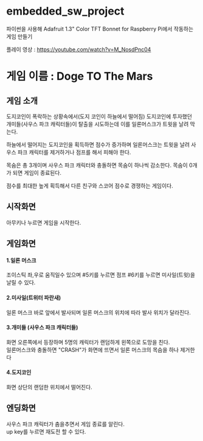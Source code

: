 # embedded_sw_project

파이썬을 사용해 Adafruit 1.3" Color TFT Bonnet for Raspberry Pi에서 작동하는 게임 만들기 </br>

플레이 영상 : https://youtube.com/watch?v=M_NosdPnc04

# 게임 이름 : Doge TO The Mars
## 게임 소개
도지코인이 폭락하는 상황속에서(도지 코인이 하늘에서 떨어짐) 도지코인에 투자했던 개미들(사우스 파크 캐릭터들)이 탈출을 시도하는데 이를 일론머스크가 트윗을 날려 막는다.</br>

하늘에서 떨어지는 도지코인을 획득하면 점수가 증가하며 일론머스크는 트윗을 날려 사우스 파크 캐릭터를 제거하거나 점프를 해서 피해야 한다.</br>

목숨은 총 3개이며  사우스 파크 캐릭터와 충돌하면 목숨이 하나씩 감소한다. 목숨이 0개가 되면 게임이 종료된다. </br>

점수를 최대한 높게 획득해서 다른 친구와 스코어 점수로 경쟁하는 게임이다.
</br>
## 시작화면
아무키나 누르면 게임을 시작한다.
</br>
## 게임화면
#### 1.일론 머스크
조이스틱 좌,우로 움직일수 있으며 #5키를 누르면 점프 #6키를 누르면 미사일(트윗)을 날릴 수 있다.

#### 2.미사일(트위터 파란새)
일론 머스크 바로 앞에서 발사되며 일론 머스크의 위치에 따라 발사 위치가 달라진다.

#### 3.개미들 (사우스 파크 캐릭터들)
화면 오른쪽에서 등장하며 5명의 캐릭터가 랜덤하게 왼쪽으로 도망을 친다. </br> 
일론머스크와 충돌하면 "CRASH"가 화면에 뜨면서 일론 머스크의 목슴을 하나 제거한다

#### 4.도지코인
화면 상단의 랜덤한 위치에서 떨어진다.
</br>

## 엔딩화면
사우스 파크 캐릭터가 춤을추면서 게임 종료를 알린다.</br>
up key를 누르면 재도전 할 수 있다.

